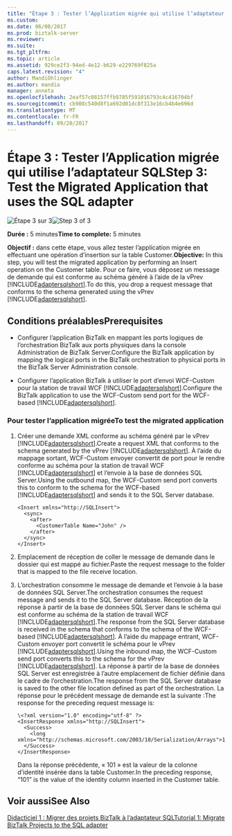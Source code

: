 ```yaml
---
title: "Étape 3 : Tester l’Application migrée qui utilise l’adaptateur SQL | Documents Microsoft"
ms.custom: 
ms.date: 06/08/2017
ms.prod: biztalk-server
ms.reviewer: 
ms.suite: 
ms.tgt_pltfrm: 
ms.topic: article
ms.assetid: 929ce2f3-94ed-4e12-b629-e229769f825a
caps.latest.revision: "4"
author: MandiOhlinger
ms.author: mandia
manager: anneta
ms.openlocfilehash: 2eaf57c08157ffb9785f591016793c4c416704bf
ms.sourcegitcommit: cb908c540d8f1a692d01dc8f313e16cb4b4e696d
ms.translationtype: MT
ms.contentlocale: fr-FR
ms.lasthandoff: 09/20/2017
---
```

# <a name="step-3-test-the-migrated-application-that-uses-the-sql-adapter"></a><span data-ttu-id="1f3c5-102">Étape 3 : Tester l’Application migrée qui utilise l’adaptateur SQL</span><span class="sxs-lookup"><span data-stu-id="1f3c5-102">Step 3: Test the Migrated Application that uses the SQL adapter</span></span>
<span data-ttu-id="1f3c5-103">![Étape 3 sur 3](../../adapters-and-accelerators/adapter-oracle-database/media/step-3of3.gif "Step_3of3")</span><span class="sxs-lookup"><span data-stu-id="1f3c5-103">![Step 3 of 3](../../adapters-and-accelerators/adapter-oracle-database/media/step-3of3.gif "Step_3of3")</span></span>  
  
 <span data-ttu-id="1f3c5-104">**Durée :** 5 minutes</span><span class="sxs-lookup"><span data-stu-id="1f3c5-104">**Time to complete:** 5 minutes</span></span>  
  
 <span data-ttu-id="1f3c5-105">**Objectif :** dans cette étape, vous allez tester l’application migrée en effectuant une opération d’insertion sur la table Customer.</span><span class="sxs-lookup"><span data-stu-id="1f3c5-105">**Objective:** In this step, you will test the migrated application by performing an Insert operation on the Customer table.</span></span> <span data-ttu-id="1f3c5-106">Pour ce faire, vous déposez un message de demande qui est conforme au schéma généré à l’aide de la vPrev [!INCLUDE[adaptersqlshort](../../includes/adaptersqlshort-md.md)].</span><span class="sxs-lookup"><span data-stu-id="1f3c5-106">To do this, you drop a request message that conforms to the schema generated using the vPrev [!INCLUDE[adaptersqlshort](../../includes/adaptersqlshort-md.md)].</span></span>  
  
## <a name="prerequisites"></a><span data-ttu-id="1f3c5-107">Conditions préalables</span><span class="sxs-lookup"><span data-stu-id="1f3c5-107">Prerequisites</span></span>  
  
-   <span data-ttu-id="1f3c5-108">Configurer l’application BizTalk en mappant les ports logiques de l’orchestration BizTalk aux ports physiques dans la console Administration de BizTalk Server.</span><span class="sxs-lookup"><span data-stu-id="1f3c5-108">Configure the BizTalk application by mapping the logical ports in the BizTalk orchestration to physical ports in the BizTalk Server Administration console.</span></span>  
  
-   <span data-ttu-id="1f3c5-109">Configurer l’application BizTalk à utiliser le port d’envoi WCF-Custom pour la station de travail WCF [!INCLUDE[adaptersqlshort](../../includes/adaptersqlshort-md.md)].</span><span class="sxs-lookup"><span data-stu-id="1f3c5-109">Configure the BizTalk application to use the WCF-Custom send port for the WCF-based [!INCLUDE[adaptersqlshort](../../includes/adaptersqlshort-md.md)].</span></span>  
  
### <a name="to-test-the-migrated-application"></a><span data-ttu-id="1f3c5-110">Pour tester l’application migrée</span><span class="sxs-lookup"><span data-stu-id="1f3c5-110">To test the migrated application</span></span>  
  
1.  <span data-ttu-id="1f3c5-111">Créer une demande XML conforme au schéma généré par le vPrev [!INCLUDE[adaptersqlshort](../../includes/adaptersqlshort-md.md)].</span><span class="sxs-lookup"><span data-stu-id="1f3c5-111">Create a request XML that conforms to the schema generated by the vPrev [!INCLUDE[adaptersqlshort](../../includes/adaptersqlshort-md.md)].</span></span> <span data-ttu-id="1f3c5-112">À l’aide du mappage sortant, WCF-Custom envoyer convertit de port pour le rendre conforme au schéma pour la station de travail WCF [!INCLUDE[adaptersqlshort](../../includes/adaptersqlshort-md.md)] et l’envoie à la base de données SQL Server.</span><span class="sxs-lookup"><span data-stu-id="1f3c5-112">Using the outbound map, the WCF-Custom send port converts this to conform to the schema for the WCF-based [!INCLUDE[adaptersqlshort](../../includes/adaptersqlshort-md.md)] and sends it to the SQL Server database.</span></span>  
  
    ```  
    <Insert xmlns="http://SQLInsert">  
      <sync>  
        <after>  
          <CustomerTable Name="John" />  
        </after>  
      </sync>  
    </Insert>  
    ```  
  
2.  <span data-ttu-id="1f3c5-113">Emplacement de réception de coller le message de demande dans le dossier qui est mappé au fichier.</span><span class="sxs-lookup"><span data-stu-id="1f3c5-113">Paste the request message to the folder that is mapped to the file receive location.</span></span>  
  
3.  <span data-ttu-id="1f3c5-114">L’orchestration consomme le message de demande et l’envoie à la base de données SQL Server.</span><span class="sxs-lookup"><span data-stu-id="1f3c5-114">The orchestration consumes the request message and sends it to the SQL Server database.</span></span> <span data-ttu-id="1f3c5-115">Réception de la réponse à partir de la base de données SQL Server dans le schéma qui est conforme au schéma de la station de travail WCF [!INCLUDE[adaptersqlshort](../../includes/adaptersqlshort-md.md)].</span><span class="sxs-lookup"><span data-stu-id="1f3c5-115">The response from the SQL Server database is received in the schema that conforms to the schema of the WCF-based [!INCLUDE[adaptersqlshort](../../includes/adaptersqlshort-md.md)].</span></span> <span data-ttu-id="1f3c5-116">À l’aide du mappage entrant, WCF-Custom envoyer port convertit le schéma pour le vPrev [!INCLUDE[adaptersqlshort](../../includes/adaptersqlshort-md.md)].</span><span class="sxs-lookup"><span data-stu-id="1f3c5-116">Using the inbound map, the WCF-Custom send port converts this to the schema for the vPrev [!INCLUDE[adaptersqlshort](../../includes/adaptersqlshort-md.md)].</span></span> <span data-ttu-id="1f3c5-117">La réponse à partir de la base de données SQL Server est enregistrée à l’autre emplacement de fichier définie dans le cadre de l’orchestration.</span><span class="sxs-lookup"><span data-stu-id="1f3c5-117">The response from the SQL Server database is saved to the other file location defined as part of the orchestration.</span></span> <span data-ttu-id="1f3c5-118">La réponse pour le précédent message de demande est la suivante :</span><span class="sxs-lookup"><span data-stu-id="1f3c5-118">The response for the preceding request message is:</span></span>  
  
    ```  
    \<?xml version="1.0" encoding="utf-8" ?>   
    <InsertResponse xmlns="http://SQLInsert">  
      <Success>  
        <long xmlns="http://schemas.microsoft.com/2003/10/Serialization/Arrays">101</long>   
      </Success>  
    </InsertResponse>  
    ```  
  
     <span data-ttu-id="1f3c5-119">Dans la réponse précédente, « 101 » est la valeur de la colonne d’identité insérée dans la table Customer.</span><span class="sxs-lookup"><span data-stu-id="1f3c5-119">In the preceding response, “101” is the value of the identity column inserted in the Customer table.</span></span>  
  
## <a name="see-also"></a><span data-ttu-id="1f3c5-120">Voir aussi</span><span class="sxs-lookup"><span data-stu-id="1f3c5-120">See Also</span></span>  
 [<span data-ttu-id="1f3c5-121">Didacticiel 1 : Migrer des projets BizTalk à l’adaptateur SQL</span><span class="sxs-lookup"><span data-stu-id="1f3c5-121">Tutorial 1: Migrate BizTalk Projects to the SQL adapter</span></span>](../../adapters-and-accelerators/adapter-sql/tutorial-1-migrate-biztalk-projects-to-the-sql-adapter.md)